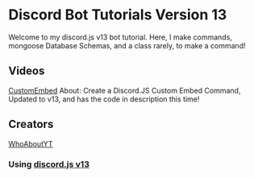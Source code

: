 # Discord Bot Tutorials Version 13

Welcome to my discord.js v13 bot tutorial.
Here, I make commands, mongoose Database Schemas, and a class rarely, to make a command!

## **Videos**

[CustomEmbed](https://www.youtube.com/watch?v=xxrXU3yiaDs) About: Create a Discord.JS Custom Embed Command, Updated to v13, and has the code in description this time!

## Creators

[WhoAboutYT](https://github.com/idk-pixel)

### Using [discord.js v13](https://www.npmjs.com/package/discord.js/v/13.6.0)
